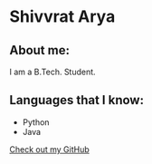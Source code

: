 # Shivvrat Arya

## About me:

I am a B.Tech. Student.

## Languages that I know:
- Python
- Java

[Check out my GitHub](https://github.com/Shivvrat)

